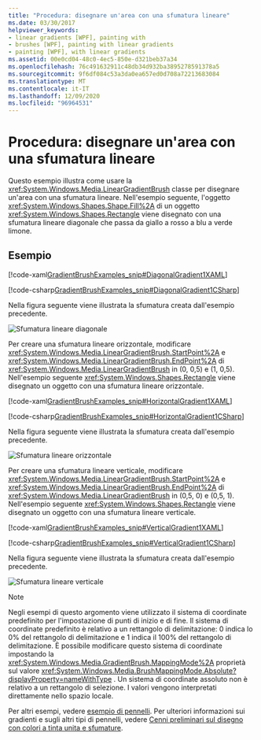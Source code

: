 ```yaml
---
title: "Procedura: disegnare un'area con una sfumatura lineare"
ms.date: 03/30/2017
helpviewer_keywords:
- linear gradients [WPF], painting with
- brushes [WPF], painting with linear gradients
- painting [WPF], with linear gradients
ms.assetid: 00e0cd04-48c0-4ec5-850e-d321beb37a34
ms.openlocfilehash: 76c491632911c48db34d932ba3895278591378a5
ms.sourcegitcommit: 9f6df084c53a3da0ea657ed0d708a72213683084
ms.translationtype: MT
ms.contentlocale: it-IT
ms.lasthandoff: 12/09/2020
ms.locfileid: "96964531"
---
```

# <a name="how-to-paint-an-area-with-a-linear-gradient"></a>Procedura: disegnare un'area con una sfumatura lineare
Questo esempio illustra come usare la <xref:System.Windows.Media.LinearGradientBrush> classe per disegnare un'area con una sfumatura lineare. Nell'esempio seguente, l'oggetto <xref:System.Windows.Shapes.Shape.Fill%2A> di un oggetto <xref:System.Windows.Shapes.Rectangle> viene disegnato con una sfumatura lineare diagonale che passa da giallo a rosso a blu a verde limone.  
  
## <a name="example"></a>Esempio  
 [!code-xaml[GradientBrushExamples_snip#DiagonalGradient1XAML](~/samples/snippets/xaml/VS_Snippets_Wpf/GradientBrushExamples_snip/XAML/LinearGradientBrushExample.xaml#diagonalgradient1xaml)]  
  
 [!code-csharp[GradientBrushExamples_snip#DiagonalGradient1CSharp](~/samples/snippets/csharp/VS_Snippets_Wpf/GradientBrushExamples_snip/CSharp/LinearGradientBrushExample.cs#diagonalgradient1csharp)]  
  
 Nella figura seguente viene illustrata la sfumatura creata dall'esempio precedente.  
  
 ![Sfumatura lineare diagonale](./media/graphicsmm-diagonallgb.jpg "graphicsmm_DiagonalLGB")  
  
 Per creare una sfumatura lineare orizzontale, modificare <xref:System.Windows.Media.LinearGradientBrush.StartPoint%2A> e <xref:System.Windows.Media.LinearGradientBrush.EndPoint%2A> di <xref:System.Windows.Media.LinearGradientBrush> in (0, 0,5) e (1, 0,5). Nell'esempio seguente <xref:System.Windows.Shapes.Rectangle> viene disegnato un oggetto con una sfumatura lineare orizzontale.  
  
 [!code-xaml[GradientBrushExamples_snip#HorizontalGradient1XAML](~/samples/snippets/xaml/VS_Snippets_Wpf/GradientBrushExamples_snip/XAML/LinearGradientBrushExample.xaml#horizontalgradient1xaml)]  
  
 [!code-csharp[GradientBrushExamples_snip#HorizontalGradient1CSharp](~/samples/snippets/csharp/VS_Snippets_Wpf/GradientBrushExamples_snip/CSharp/LinearGradientBrushExample.cs#horizontalgradient1csharp)]  
  
 Nella figura seguente viene illustrata la sfumatura creata dall'esempio precedente.  
  
 ![Sfumatura lineare orizzontale](./media/graphicsmm-horizontallgb.jpg "graphicsmm_HorizontalLGB")  
  
 Per creare una sfumatura lineare verticale, modificare <xref:System.Windows.Media.LinearGradientBrush.StartPoint%2A> e <xref:System.Windows.Media.LinearGradientBrush.EndPoint%2A> di <xref:System.Windows.Media.LinearGradientBrush> in (0,5, 0) e (0,5, 1). Nell'esempio seguente <xref:System.Windows.Shapes.Rectangle> viene disegnato un oggetto con una sfumatura lineare verticale.  
  
 [!code-xaml[GradientBrushExamples_snip#VerticalGradient1XAML](~/samples/snippets/xaml/VS_Snippets_Wpf/GradientBrushExamples_snip/XAML/LinearGradientBrushExample.xaml#verticalgradient1xaml)]  
  
 [!code-csharp[GradientBrushExamples_snip#VerticalGradient1CSharp](~/samples/snippets/csharp/VS_Snippets_Wpf/GradientBrushExamples_snip/CSharp/LinearGradientBrushExample.cs#verticalgradient1csharp)]  
  
 Nella figura seguente viene illustrata la sfumatura creata dall'esempio precedente.  
  
 ![Sfumatura lineare verticale](./media/graphicsmm-verticallgb.jpg "graphicsmm_VerticalLGB")  
  
> [!NOTE]
> Negli esempi di questo argomento viene utilizzato il sistema di coordinate predefinito per l'impostazione di punti di inizio e di fine. Il sistema di coordinate predefinito è relativo a un rettangolo di delimitazione: 0 indica lo 0% del rettangolo di delimitazione e 1 indica il 100% del rettangolo di delimitazione. È possibile modificare questo sistema di coordinate impostando la <xref:System.Windows.Media.GradientBrush.MappingMode%2A> proprietà sul valore <xref:System.Windows.Media.BrushMappingMode.Absolute?displayProperty=nameWithType> . Un sistema di coordinate assoluto non è relativo a un rettangolo di selezione. I valori vengono interpretati direttamente nello spazio locale.  
  
 Per altri esempi, vedere [esempio di pennelli](https://github.com/Microsoft/WPF-Samples/tree/master/Graphics/Brushes). Per ulteriori informazioni sui gradienti e sugli altri tipi di pennelli, vedere [Cenni preliminari sul disegno con colori a tinta unita e sfumature](painting-with-solid-colors-and-gradients-overview.md).
